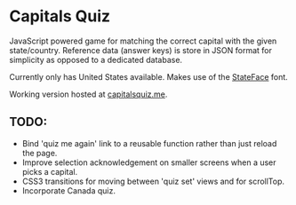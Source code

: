 Capitals Quiz
=============

JavaScript powered game for matching the correct capital with the given state/country.
Reference data (answer keys) is store in JSON format for simplicity as opposed to a dedicated database.

Currently only has United States available.
Makes use of the [StateFace](https://github.com/propublica/stateface) font.

Working version hosted at [capitalsquiz.me](http://capitalsquiz.me/).

TODO:
-----

* Bind 'quiz me again' link to a reusable function rather than just reload the page.
* Improve selection acknowledgement on smaller screens when a user picks a capital.
* CSS3 transitions for moving between 'quiz set' views and for scrollTop.
* Incorporate Canada quiz.